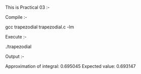 This is Practical 03 :-

Compile :-

gcc trapezodial trapezodial.c -lm

Execute :-

./trapezodial

Output :-

Approximation of integral: 0.695045 Expected value: 0.693147
